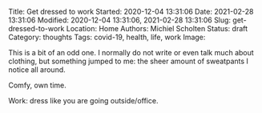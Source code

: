 Title: Get dressed to work
Started: 2020-12-04 13:31:06
Date: 2021-02-28 13:31:06
Modified: 2020-12-04 13:31:06, 2021-02-28 13:31:06
Slug: get-dressed-to-work
Location: Home
Authors: Michiel Scholten
Status: draft
Category: thoughts
Tags: covid-19, health, life, work
Image: 

This is a bit of an odd one. I normally do not write or even talk much about clothing, but something jumped to me: the sheer amount of sweatpants I notice all around.

Comfy, own time.

Work: dress like you are going outside/office.
